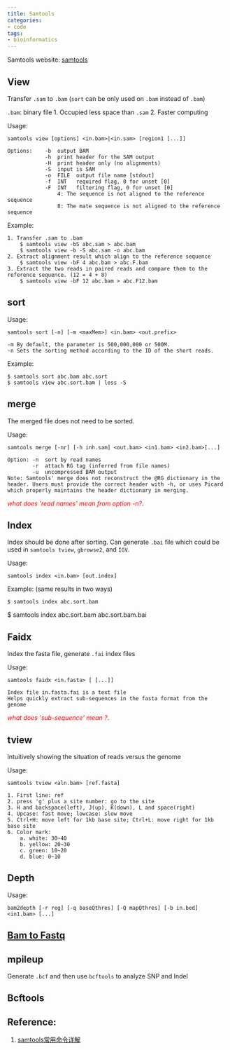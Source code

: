 ```yaml
---
title: Samtools
categories: 
- code
tags: 
- bioinformatics
---
```


Samtools website: [samtools](http://samtools.sourceforge.net/samtools.shtml)

## View
Transfer `.sam` to `.bam` 
(`sort` can be only used on `.bam` instead of `.bam`)

`.bam`: binary file 
	1. Occupied less space than `.sam`
	2. Faster computing

Usage:

    samtools view [options] <in.bam>|<in.sam> [region1 [...]]
    
    Options:    -b  output BAM
                -h  print header for the SAM output
                -H  print header only (no alignments)
                -S  input is SAM
                -o  FILE  output file name [stdout]
                -f  INT   required flag, 0 for unset [0]
                -F  INT   filtering flag, 0 for unset [0]
                    4: The sequence is not aligned to the reference sequence
                    8: The mate sequence is not aligned to the reference sequence
                
Example:

    1. Transfer .sam to .bam
        $ samtools view -bS abc.sam > abc.bam
        $ samtools view -b -S abc.sam -o abc.bam
    2. Extract alignment result which align to the reference sequence
        $ samtools view -bF 4 abc.bam > abc.F.bam
    3. Extract the two reads in paired reads and compare them to the reference sequence. (12 = 4 + 8)
        $ samtools view -bF 12 abc.bam > abc.F12.bam

## sort
Usage:

    samtools sort [-n] [-m <maxMem>] <in.bam> <out.prefix>
    
    -m By default, the parameter is 500,000,000 or 500M.
    -n Sets the sorting method according to the ID of the short reads.
    
Example:

    $ samtools sort abc.bam abc.sort
    $ samtools view abc.sort.bam | less -S

## merge
The merged file does not need to be sorted.

Usage:

    samtools merge [-nr] [-h inh.sam] <out.bam> <in1.bam> <in2.bam>[...]
    
    Option: -n  sort by read names 
            -r  attach RG tag (inferred from file names)
            -u  uncompressed BAM output
    Note: Samtools' merge does not reconstruct the @RG dictionary in the header. Users must provide the correct header with -h, or uses Picard which properly maintains the header dictionary in merging.

<span style="color:red">*what does 'read names' mean from option -n?*</span>.
    
## Index
Index should be done after sorting.
Can generate `.bai` file which could be used in `samtools tview`, `gbrowse2`, and `IGV`.

Usage:

    samtools index <in.bam> [out.index]
    
Example: (same results in two ways)

    $ samtools index abc.sort.bam
$ samtools index abc.sort.bam abc.sort.bam.bai

## Faidx
Index the fasta file, generate `.fai` index files

Usage:

    samtools faidx <in.fasta> [ [...]]
    
    Index file in.fasta.fai is a text file
    Helps quickly extract sub-sequences in the fasta format from the genome
    
<span style="color:red">*what does 'sub-sequence' mean ?*</span>.

## tview
Intuitively showing the situation of reads versus the genome

Usage:

    samtools tview <aln.bam> [ref.fasta]
    
    1. First line: ref
    2. press 'g' plus a site number: go to the site
    3. H and backspace(left), J(up), K(down), L and space(right)
    4. Upcase: fast move; lowcase: slow move
    5. Ctrl+H: move left for 1kb base site; Ctrl+L: move right for 1kb base site
    6. Color mark:
        a. white: 30~40
        b. yellow: 20~30
        c. green: 10~20
        d. blue: 0~10

## Depth

Usage:

    bam2depth [-r reg] [-q baseQthres] [-Q mapQthres] [-b in.bed] <in1.bam> [...]
    
## [Bam to Fastq](http://www.hudsonalpha.org/gsl/information/software/bam2fastq)

## mpileup
Generate `.bcf` and then use `bcftools` to analyze SNP and Indel

## Bcftools
    
    
## Reference:
1. [samtools常用命令详解](http://www.chenlianfu.com/?p=1399)
        
